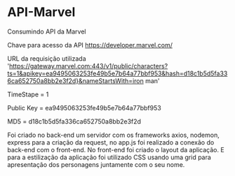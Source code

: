 # API-Marvel
Consumindo API da Marvel


Chave para acesso da API https://developer.marvel.com/

URL da requisição utilizada 'https://gateway.marvel.com:443/v1/public/characters?ts=1&apikey=ea9495063253fe49b5e7b64a77bbf953&hash=d18c1b5d5fa336ca652750a8bb2e3f2d}&nameStartsWith=iron man'

TimeStape = 1

Public Key = ea9495063253fe49b5e7b64a77bbf953

MD5 = d18c1b5d5fa336ca652750a8bb2e3f2d


Foi criado no back-end um servidor com os frameworks axios, nodemon, express para a criação da request, no app.js foi realizado a conexão do back-end com o front-end.
No front-end foi criado o layout da aplicação.
E para a estilização da aplicação foi utilizado CSS usando uma grid para apresentação dos personagens juntamente com o seu nome.
